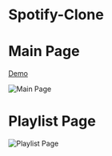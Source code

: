 # Spotify-Clone

<h1><b>Main Page</b></h1> 

[Demo](https://tanmy21.github.io/Spotify-Clone/)

![Main Page](https://raw.githubusercontent.com/TanMy90/Spotify-Clone/master/static/main%20page.png)


<h1><b>Playlist Page</b></h1>

![Playlist Page](https://raw.githubusercontent.com/TanMy90/Spotify-Clone/master/static/single%20playlist.png)
